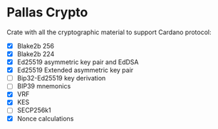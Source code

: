 # Pallas Crypto

Crate with all the cryptographic material to support Cardano protocol:

- [x] Blake2b 256
- [x] Blake2b 224
- [x] Ed25519 asymmetric key pair and EdDSA
- [x] Ed25519 Extended asymmetric key pair
- [ ] Bip32-Ed25519 key derivation
- [ ] BIP39 mnemonics
- [x] VRF
- [x] KES
- [ ] SECP256k1
- [x] Nonce calculations
